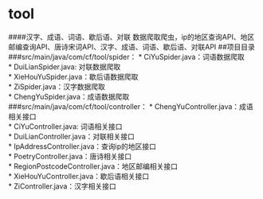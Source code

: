 # tool
####汉字、成语、词语、歇后语、对联 数据爬取爬虫，ip的地区查询API、地区邮编查询API、唐诗宋词API、汉字、成语、词语、歇后语、对联API
##项目目录
###src/main/java/com/cf/tool/spider：
    * CiYuSpider.java：词语数据爬取  
    * DuiLianSpider.java: 对联数据爬取  
    * XieHouYuSpider.java：歇后语数据爬取  
    * ZiSpider.java：汉字数据爬取  
    * ChengYuSpider.java：成语数据爬取  
 ###src/main/java/com/cf/tool/controller：
    * ChengYuController.java：成语相关接口  
    * CiYuController.java: 词语相关接口  
    * DuiLianController.java：对联相关接口  
    * IpAddressController.java：查询ip的地区接口  
    * PoetryController.java：唐诗相关接口  
    * RegionPostcodeController.java：地区邮编相关接口   
    * XieHouYuController.java：歇后语相关接口  
    * ZiController.java：汉字相关接口  
    